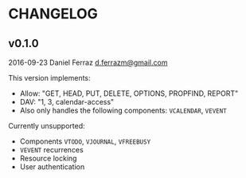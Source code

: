 # CHANGELOG

v0.1.0
-----------
2016-09-23  Daniel Ferraz  <d.ferrazm@gmail.com>

This version implements:

* Allow: "GET, HEAD, PUT, DELETE, OPTIONS, PROPFIND, REPORT"
* DAV: "1, 3, calendar-access"
* Also only handles the following components: `VCALENDAR`, `VEVENT`

Currently unsupported:

* Components `VTODO`, `VJOURNAL`, `VFREEBUSY`
* `VEVENT` recurrences
* Resource locking
* User authentication
